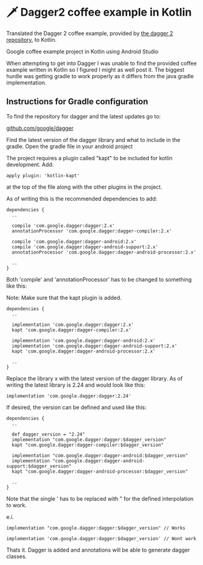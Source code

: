 # :dagger: Dagger2 coffee example in Kotlin
Translated the Dagger 2 coffee example, provided by [the dagger 2 repository](https://github.com/google/dagger/tree/master/examples), to Kotlin. 

Google coffee example project in Kotlin using Android Studio
 
When attempting to get into Dagger I was unable to find the provided coffee example written in Kotlin so I figured I might as well post it.
The biggest hurdle was getting gradle to work properly as it differs from the java gradle implementation. 

## Instructions for Gradle configuration 

To find the repository for dagger and the latest updates go to:

[github.com/google/dagger](https://github.com/google/dagger/)

Find the latest version of the dagger library and what to include in the gradle.
Open the gradle file in your android project

The project requires a plugin called "kapt" to be included for kotlin development. 
Add:

```Gradle
apply plugin: 'kotlin-kapt'
```

at the top of the file along with the other plugins in the project.

As of writing this is the recommended dependencies to add: 

```Gradle
dependencies {
  ..

  compile 'com.google.dagger:dagger:2.x'
  annotationProcessor 'com.google.dagger:dagger-compiler:2.x'

  compile 'com.google.dagger:dagger-android:2.x'
  compile 'com.google.dagger:dagger-android-support:2.x'
  annotationProcessor 'com.google.dagger:dagger-android-processor:2.x'

  ..
}
```

Both 'compile' and 'annotationProcessor' has to be changed to something like this: 

Note: Make sure that the kapt plugin is added.

```Gradle
dependencies {
  ..

  implementation 'com.google.dagger:dagger:2.x'
  kapt 'com.google.dagger:dagger-compiler:2.x'

  implementation 'com.google.dagger:dagger-android:2.x'
  implementation 'com.google.dagger:dagger-android-support:2.x'
  kapt 'com.google.dagger:dagger-android-processor:2.x'

  ..
}
```
 	
Replace the library x with the latest version of the dagger library. As of writing the latest library is 2.24 and would look like this: 
	
```Gradle
implementation 'com.google.dagger:dagger:2.24'
```

If desired, the version can be defined and used like this:

```Gradle
dependencies {
  ..

  def dagger_version = "2.24"
  implementation "com.google.dagger:dagger:$dagger_version"
  kapt "com.google.dagger:dagger-compiler:$dagger_version"

  implementation "com.google.dagger:dagger-android:$dagger_version"
  implementation "com.google.dagger:dagger-android-support:$dagger_version"
  kapt "com.google.dagger:dagger-android-processor:$dagger_version"

  ..
}
```

Note that the single ' has to be replaced with " for the defined interpolation to work.

e.i.
	
```Gradle
implementation "com.google.dagger:dagger:$dagger_version" // Works
```

```Gradle
implementation 'com.google.dagger:dagger:$dagger_version' // Wont work
```

Thats it. Dagger is added and annotations will be able to generate dagger classes.
